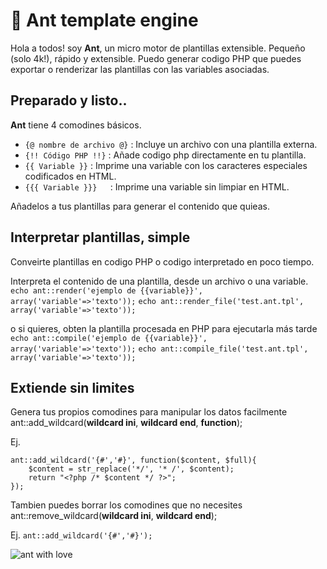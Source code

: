 # 🐜 Ant template engine


Hola a todos! soy **Ant**, un micro motor de plantillas extensible.
Pequeño (solo 4k!), rápido y extensible. Puedo generar codigo PHP que puedes exportar o renderizar las plantillas con las variables asociadas.

## Preparado y listo..

**Ant** tiene 4 comodines básicos. 

* ```{@ nombre de archivo @}```	:	Incluye un archivo con una plantilla externa.
* ```{!! Código PHP !!}```	:	Añade codigo php directamente en tu plantilla.
* ```{{ Variable }}```	:	Imprime una variable con los caracteres especiales codificados en HTML.
* ```{{{ Variable }}}	```:	Imprime una variable sin limpiar en HTML.

Añadelos a tus plantillas para generar el contenido que quieas.

## Interpretar plantillas, simple

Conveirte plantillas en codigo PHP o codigo interpretado en poco tiempo.

Interpreta el contenido de una plantilla, desde un archivo o una variable.
```echo ant::render('ejemplo de {{variable}}', array('variable'=>'texto'));```
```echo ant::render_file('test.ant.tpl', array('variable'=>'texto'));```

o si quieres, obten la plantilla procesada en PHP para ejecutarla más tarde
```echo ant::compile('ejemplo de {{variable}}', array('variable'=>'texto'));```
```echo ant::compile_file('test.ant.tpl', array('variable'=>'texto'));```

## Extiende sin limites

Genera tus propios comodines para manipular los datos facilmente
ant::add_wildcard(**wildcard ini**, **wildcard end**, **function**);

Ej. 
```
ant::add_wildcard('{#','#}', function($content, $full){
	$content = str_replace('*/', '* /', $content);
	return "<?php /* $content */ ?>";	
});
```

Tambien puedes borrar los comodines que no necesites
ant::remove_wildcard(**wildcard ini**, **wildcard end**);

Ej. ```ant::add_wildcard('{#','#}');```



![ant with love](ant-with-love.png)


